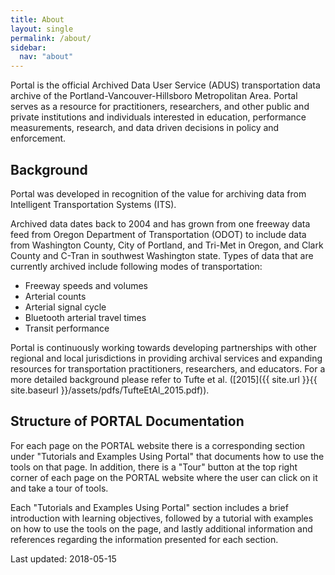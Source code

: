 ```yaml
---
title: About
layout: single
permalink: /about/
sidebar:
  nav: "about"
---
```

Portal is the official Archived Data User Service (ADUS) transportation data archive of the Portland-Vancouver-Hillsboro Metropolitan Area. Portal serves as a resource for practitioners, researchers, and other public and private institutions and individuals interested in education, performance measurements, research, and data driven decisions in policy and enforcement.

## Background
Portal was developed in recognition of the value for archiving data from Intelligent Transportation Systems (ITS).

Archived data dates back to 2004 and has grown from one freeway data feed from Oregon Department of Transportation (ODOT) to include data from Washington County, City of Portland, and Tri-Met in Oregon, and Clark County and C-Tran in southwest Washington state. Types of data that are currently archived include following modes of transportation:

* Freeway speeds and volumes
* Arterial counts
* Arterial signal cycle
* Bluetooth arterial travel times
* Transit performance

Portal is continuously working towards developing partnerships with other regional and local jurisdictions in providing archival services and expanding resources for transportation practitioners, researchers, and educators. For a more detailed background please refer to Tufte et al. ([2015]({{ site.url }}{{ site.baseurl }}/assets/pdfs/TufteEtAl_2015.pdf)).

## Structure of PORTAL Documentation
For each page on the PORTAL website there is a corresponding section under "Tutorials and Examples Using Portal" that documents how to use the tools on that page. In addition, there is a "Tour" button at the top right corner of each page on the PORTAL website where the user can click on it and take a tour of tools.

Each "Tutorials and Examples Using Portal" section includes a brief introduction with learning objectives, followed by a tutorial with examples on how to use the tools on the page, and lastly additional information and references regarding the information presented for each section.

Last updated: 2018-05-15
